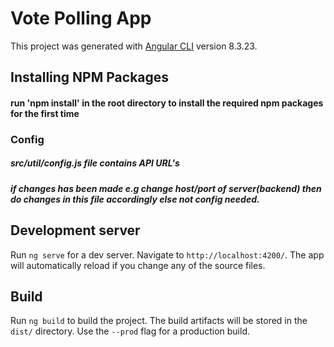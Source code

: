 # Vote Polling App

This project was generated with [Angular CLI](https://github.com/angular/angular-cli) version 8.3.23.

## Installing NPM Packages
#### run 'npm install' in the root directory to install the required npm packages for the first time

### Config

##### src/util/config.js file contains API URL's
##### if changes has been made e.g change host/port of server(backend) then do changes in this file accordingly else not config needed.


## Development server

Run `ng serve` for a dev server. Navigate to `http://localhost:4200/`. The app will automatically reload if you change any of the source files.

## Build

Run `ng build` to build the project. The build artifacts will be stored in the `dist/` directory. Use the `--prod` flag for a production build.

